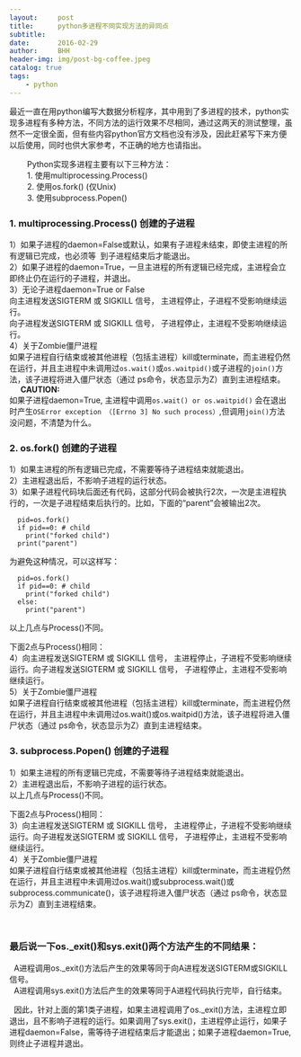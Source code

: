 ```yaml
---
layout:     post
title:      python多进程不同实现方法的异同点
subtitle:   
date:       2016-02-29
author:     BHH
header-img: img/post-bg-coffee.jpeg
catalog: true
tags:
    - python
---
```


最近一直在用python编写大数据分析程序，其中用到了多进程的技术，python实现多进程有多种方法，不同方法的运行效果不尽相同，通过这两天的测试整理，虽然不一定很全面，但有些内容python官方文档也没有涉及，因此赶紧写下来方便以后使用，同时也供大家参考，不正确的地方也请指出。

        Python实现多进程主要有以下三种方法：  
        1. 使用multiprocessing.Process()  
        2. 使用os.fork() (仅Unix)  
        3. 使用subprocess.Popen()

### 1. multiprocessing.Process() 创建的子进程  
 1）如果子进程的daemon=False或默认，如果有子进程未结束，即使主进程的所有逻辑已完成，也必须等  到子进程结束后才能退出。  
 2）如果子进程的daemon=True，一旦主进程的所有逻辑已经完成，主进程会立即终止仍在运行的子进程，并退出。  
 3）无论子进程daemon=True or False    
   向主进程发送SIGTERM 或 SIGKILL 信号， 主进程停止，子进程不受影响继续运行。    
   向子进程发送SIGTERM 或 SIGKILL 信号， 子进程停止，主进程不受影响继续运行。  
 4）关于Zombie僵尸进程  
   如果子进程自行结束或被其他进程（包括主进程）kill或terminate，而主进程仍然在运行，并且主进程中未调用过`os.wait()`或`os.waitpid()`或子进程的`join()`方法，该子进程将进入僵尸状态（通过 ps命令，状态显示为Z）直到主进程结束。  
    
   **CAUTION:**   
   如果子进程daemon=True, 主进程中调用`os.wait() or os.waitpid()` 会在退出时产生`OSError exception （[Errno 3] No such process）`,但调用`join()`方法没问题，不清楚为什么。


### 2. os.fork() 创建的子进程  
1）如果主进程的所有逻辑已完成，不需要等待子进程结束就能退出。  
2）主进程退出后，不影响子进程的运行状态。  
3）如果子进程代码块后面还有代码，这部分代码会被执行2次，一次是主进程执行的，一次是子进程结束后执行的。比如，下面的“parent”会被输出2次。  
```
  pid=os.fork()
  if pid==0: # child
    print("forked child")
  print("parent")
```
为避免这种情况，可以这样写：  
```
  pid=os.fork()
  if pid==0: # child
    print("forked child")
  else:
    print("parent")
```  
以上几点与Process()不同。


  下面2点与Process()相同：   
4）向主进程发送SIGTERM 或 SIGKILL 信号， 主进程停止，子进程不受影响继续运行。向子进程发送SIGTERM 或 SIGKILL 信号， 子进程停止，主进程不受影响继续运行。  
5）关于Zombie僵尸进程  
  如果子进程自行结束或被其他进程（包括主进程）kill或terminate，而主进程仍然在运行，并且主进程中未调用过os.wait()或os.waitpid()方法，该子进程将进入僵尸状态（通过 ps命令，状态显示为Z）直到主进程结束。

### 3. subprocess.Popen() 创建的子进程  
1）如果主进程的所有逻辑已完成，不需要等待子进程结束就能退出。  
2）主进程退出后，不影响子进程的运行状态。  
以上几点与Process()不同。

下面2点与Process()相同：  
3）向主进程发送SIGTERM 或 SIGKILL 信号， 主进程停止，子进程不受影响继续运行。向子进程发送SIGTERM 或 SIGKILL 信号， 子进程停止，主进程不受影响继续运行。  
4）关于Zombie僵尸进程  
  如果子进程自行结束或被其他进程（包括主进程）kill或terminate，而主进程仍然在运行，并且主进程中未调用过os.wait()或subprocess.wait()或subprocess.communicate()，该子进程将进入僵尸状态（通过 ps命令，状态显示为Z）直到主进程结束。

 
### 最后说一下os._exit()和sys.exit()两个方法产生的不同结果：
  A进程调用os._exit()方法后产生的效果等同于向A进程发送SIGTERM或SIGKILL信号。  
  A进程调用sys.exit()方法后产生的效果等同于A进程代码执行完毕，自行结束。

  因此，针对上面的第1类子进程，如果主进程调用了os._exit()方法，主进程立即退出，且不影响子进程的运行。如果调用了sys.exit()，主进程停止运行，如果子进程daemon=False，需等待子进程结束后才能退出；如果子进程daemon=True,则终止子进程并退出。



